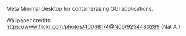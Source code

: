 Meta Minimal Desktop for containerasing GUI applications.


Wallpaper credits: https://www.flickr.com/photos/40068174@N06/9254480289 (Nat A.)
